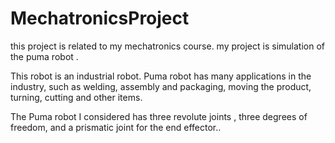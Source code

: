 # MechatronicsProject
this project is related to my mechatronics course.
my project is simulation of the puma robot .

This robot is an industrial robot.
Puma robot has many applications in the industry, such as welding, assembly and packaging, moving the product, turning, cutting and other items.

The Puma robot I considered has three revolute joints , three degrees of freedom, and a prismatic joint for the end effector..
